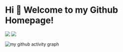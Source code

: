 # Hi 🎉 Welcome to my Github Homepage!

<p>
<img src="https://img.shields.io/static/v1?label=Program&message=Python&color=blue"/>
<img src="https://img.shields.io/static/v1?label=Program&message=Cpp&color=blue"/>
</p>

![my github activity graph](https://github-readme-activity-graph.vercel.app/graph?username=Algacez&custom_title=My%20Github%20Activity%20Graph&hide_border=true&theme=react-dark)
